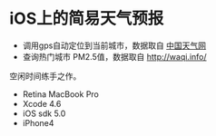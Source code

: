 iOS上的简易天气预报
============
- 调用gps自动定位到当前城市，数据取自 [中国天气网](http://www.weather.com.cn/ )
- 查询热门城市 PM2.5值，数据取自 http://waqi.info/

空闲时间练手之作。

- Retina MacBook Pro
- Xcode 4.6
- iOS sdk 5.0
- iPhone4

